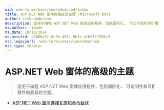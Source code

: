 ```yaml
---
uid: web-forms/overview/advanced/index
title: ASP.NET Web 窗体的高级的主题 |Microsoft Docs
author: rick-anderson
description: 适用于编程 ASP.NET Web 窗体应用程序，包括国际化、 可访问性和可扩展性的高级的主题。
ms.author: riande
ms.date: 10/18/2014
ms.assetid: e7b68e52-8c2b-431c-9b1e-4fb51f1950c9
msc.legacyurl: /web-forms/overview/advanced
msc.type: chapter
---
```

<a name="aspnet-web-forms-advanced-topics"></a>ASP.NET Web 窗体的高级的主题
====================
> 适用于编程 ASP.NET Web 窗体应用程序，包括国际化、 可访问性和可扩展性的高级的主题。


- [ASP.NET Web 窗体连接复原和命令截获](aspnet-web-forms-connection-resiliency-and-command-interception.md)
